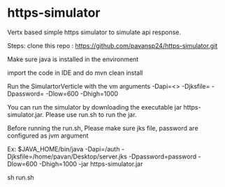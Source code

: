 # https-simulator

Vertx based simple https simulator to simulate api response.

Steps:
clone this repo : https://github.com/pavansp24/https-simulator.git

Make sure java is installed in the environment

import the code in IDE and do mvn clean install

Run the SimulartorVerticle with the vm arguments -Dapi=<<apiendpoint>> -Djksfile=<pathofjksfile>  -Dpassword=<password> -Dlow=600 -Dhigh=1000

You can run the simulator by downloading the executable jar https-simulator.jar. Please use run.sh to run the jar.

Before running the run.sh, Please make sure jks file, password are configured as jvm argument

Ex: 
$JAVA_HOME/bin/java -Dapi=/auth -Djksfile=/home/pavan/Desktop/server.jks -Dpassword=password -Dlow=600 -Dhigh=1000 -jar https-simulator.jar

sh run.sh
